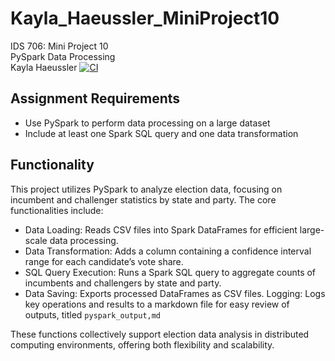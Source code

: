 # Kayla_Haeussler_MiniProject10  
IDS 706: Mini Project 10  
PySpark Data Processing  
Kayla Haeussler 
[![CI](https://github.com/nogibjj/Kayla_Haeussler_MiniProject10/actions/workflows/cicd.yml/badge.svg)](https://github.com/nogibjj/Kayla_Haeussler_MiniProject10/actions/workflows/cicd.yml)   

## Assignment Requirements
- Use PySpark to perform data processing on a large dataset
- Include at least one Spark SQL query and one data transformation

## Functionality
This project utilizes PySpark to analyze election data, focusing on incumbent and challenger statistics by state and party. The core functionalities include:

- Data Loading: Reads CSV files into Spark DataFrames for efficient large-scale data processing.  
- Data Transformation: Adds a column containing a confidence interval range for each candidate’s vote share.  
- SQL Query Execution: Runs a Spark SQL query to aggregate counts of incumbents and challengers by state and party.  
- Data Saving: Exports processed DataFrames as CSV files.
Logging: Logs key operations and results to a markdown file for easy review of outputs, titled ```pyspark_output,md```

These functions collectively support election data analysis in distributed computing environments, offering both flexibility and scalability.

